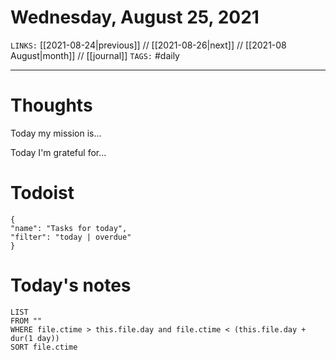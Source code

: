 # Wednesday, August 25, 2021
`LINKS:` [[2021-08-24|previous]] // [[2021-08-26|next]] // [[2021-08 August|month]] // [[journal]] 
`TAGS:` #daily

---
# Thoughts
Today my mission is...

Today I'm grateful for...

# Todoist
```todoist
{
"name": "Tasks for today",
"filter": "today | overdue"
}
```

# Today's notes
```dataview
LIST 
FROM ""
WHERE file.ctime > this.file.day and file.ctime < (this.file.day + dur(1 day))
SORT file.ctime
```
